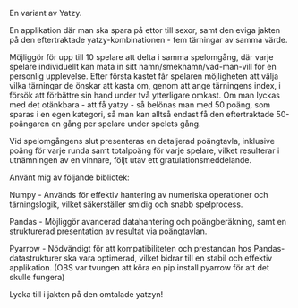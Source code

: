 En variant av Yatzy.

En applikation där man ska spara på ettor till sexor, samt den eviga jakten på den eftertraktade yatzy-kombinationen - fem tärningar av samma värde.

Möjliggör för upp till 10 spelare att delta i samma spelomgång, där varje spelare individuellt kan mata in sitt namn/smeknamn/vad-man-vill för en personlig upplevelse.
Efter första kastet får spelaren möjligheten att välja vilka tärningar de önskar att kasta om, genom att ange tärningens index, i försök att förbättre sin hand under två ytterligare omkast.
Om man lyckas med det otänkbara - att få yatzy - så belönas man med 50 poäng, som sparas i en egen kategori, så man kan alltså endast få den eftertraktade 50-poängaren en gång per spelare under spelets gång.

Vid spelomgångens slut presenteras en detaljerad poängtavla, inklusive poäng för varje runda samt totalpoäng för varje spelare, vilket resulterar i utnämningen av en vinnare, följt utav ett gratulationsmeddelande.

Använt mig av följande bibliotek:

Numpy - Används för effektiv hantering av numeriska operationer och tärningslogik, vilket säkerställer smidig och snabb spelprocess.

Pandas - Möjliggör avancerad datahantering och poängberäkning, samt en strukturerad presentation av resultat via poängtavlan.

Pyarrow - Nödvändigt för att kompatibiliteten och prestandan hos Pandas-datastrukturer ska vara optimerad, vilket bidrar till en stabil och effektiv applikation. (OBS var tvungen att köra en pip install pyarrow för att det skulle fungera)

Lycka till i jakten på den omtalade yatzyn!


